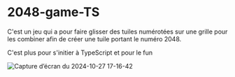 # 2048-game-TS
C'est un jeu qui a pour faire glisser des tuiles numérotées sur une grille pour les combiner afin de créer une tuile portant le numéro 2048.

C'est plus pour s'initier à TypeScript et pour le fun

![Capture d’écran du 2024-10-27 17-16-42](https://github.com/user-attachments/assets/ff616e23-de45-4891-af0c-d605a0ba253d)
